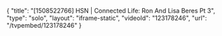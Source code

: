 {
    "title": "[1508522766] HSN | Connected Life: Ron And Lisa Beres Pt 3",
    "type": "solo",
    "layout": "iframe-static",
    "videoId": "123178246",
    "url": "\/tvpembed\/123178246"
}